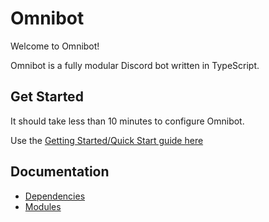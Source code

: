 # Omnibot

Welcome to Omnibot!

Omnibot is a fully modular Discord bot written in TypeScript.

## Get Started

It should take less than 10 minutes to configure Omnibot.

Use the [Getting Started/Quick Start guide here](getting_started.md)

## Documentation

- [Dependencies](/dependencies)
- [Modules](/modules)
